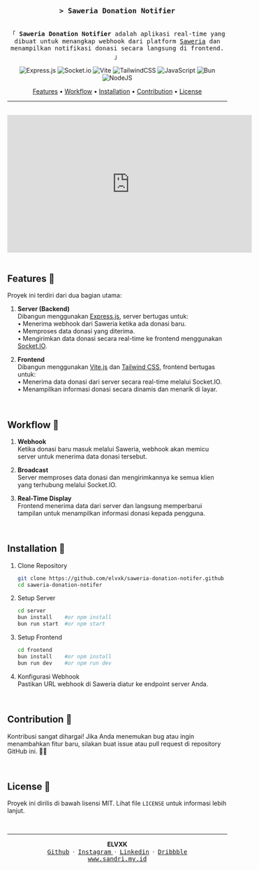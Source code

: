 <!-- markdownlint-disable MD001 MD013 MD041 MD033 MD045 -->
<h3 align="center">
  <samp
    >&gt; <b>Saweria Donation Notifier</b
    >
  </samp>
</h3>

<p align="center">
  <samp
    ><br />「 <b>Saweria Donation Notifier</b> adalah aplikasi real-time yang dibuat untuk menangkap webhook dari platform <a href="https://saweria.co" target="_blank">Saweria</a> dan menampilkan notifikasi donasi secara langsung di frontend. 」
    <br />
  </samp>
</p>

<div align="center">

![Express.js](https://img.shields.io/badge/express.js-%23404d59.svg?style=for-the-badge&logo=express&logoColor=%2361DAFB)
![Socket.io](https://img.shields.io/badge/Socket.io-black?style=for-the-badge&logo=socket.io&badgeColor=010101)
![Vite](https://img.shields.io/badge/vite-%23646CFF.svg?style=for-the-badge&logo=vite&logoColor=white)
![TailwindCSS](https://img.shields.io/badge/tailwindcss-%2338B2AC.svg?style=for-the-badge&logo=tailwind-css&logoColor=white)
![JavaScript](https://img.shields.io/badge/javascript-%23323330.svg?style=for-the-badge&logo=javascript&logoColor=%23F7DF1E)
![Bun](https://img.shields.io/badge/Bun-%23000000.svg?style=for-the-badge&logo=bun&logoColor=white)
![NodeJS](https://img.shields.io/badge/node.js-6DA55F?style=for-the-badge&logo=node.js&logoColor=white)

</div>
<p align="center">
  <a href="#features-">Features</a> •
  <a href="#workflow-">Workflow</a> •
  <a href="#installation-">Installation</a> •
  <a href="#contribution-">Contribution</a> •
  <a href="#license-">License</a>
</p>

---

<br/>

<div align="center">
<iframe width="560" height="315" src="https://www.youtube.com/embed/yo8qgjzIfSs?si=PM3xGwDmtc7zeTvZ" title="YouTube video player" frameborder="0" allow="accelerometer; autoplay; clipboard-write; encrypted-media; gyroscope; picture-in-picture; web-share" referrerpolicy="strict-origin-when-cross-origin" allowfullscreen></iframe>
</div><br/>

## Features 🌟

Proyek ini terdiri dari dua bagian utama:

1. **Server (Backend)**
   <br/>Dibangun menggunakan [Express.js](https://expressjs.com/), server bertugas untuk:
   <br/>• Menerima webhook dari Saweria ketika ada donasi baru.
   <br/>• Memproses data donasi yang diterima.
   <br/>• Mengirimkan data donasi secara real-time ke frontend menggunakan [Socket.IO](https://socket.io/).

2. **Frontend**
   <br/>Dibangun menggunakan [Vite.js](https://vite.dev/) dan [Tailwind CSS](https://tailwindcss.com/), frontend bertugas untuk:
   <br/>• Menerima data donasi dari server secara real-time melalui Socket.IO.
   <br/>• Menampilkan informasi donasi secara dinamis dan menarik di layar.

<br/>

## Workflow 🎡

1. **Webhook**
   <br/>Ketika donasi baru masuk melalui Saweria, webhook akan memicu server untuk menerima data donasi tersebut.

2. **Broadcast**
   <br/>Server memproses data donasi dan mengirimkannya ke semua klien yang terhubung melalui Socket.IO.

3. **Real-Time Display**
   <br/>Frontend menerima data dari server dan langsung memperbarui tampilan untuk menampilkan informasi donasi kepada pengguna.

<br/>

## Installation 📝

1. Clone Repository

   ```bash
   git clone https://github.com/elvxk/saweria-donation-notifer.github
   cd saweria-donation-notifer
   ```

2. Setup Server

   ```bash
   cd server
   bun install    #or npm install
   bun run start  #or npm start
   ```

3. Setup Frontend

   ```bash
   cd frontend
   bun install    #or npm install
   bun run dev    #or npm run dev
   ```

4. Konfigurasi Webhook
   <br>Pastikan URL webhook di Saweria diatur ke endpoint server Anda.

<br/>

## Contribution 🤝

Kontribusi sangat dihargai! Jika Anda menemukan bug atau ingin menambahkan fitur baru, silakan buat issue atau pull request di repository GitHub ini. 🐛🚀

<br/>

## License 📜

Proyek ini dirilis di bawah lisensi MIT. Lihat file `LICENSE` untuk informasi lebih lanjut.

<br/>

---

<div align='center'>
<b>ELVXK</b>
<br/>
<a href="https://github.com/elvxk" target="_blank"><samp>Github</samp></a>
&nbsp;&middot;&nbsp;
<a href="https://github.com/elvxk" target="_blank"><samp>Instagram</samp> </a>
&nbsp;&middot;&nbsp;
<a href="https://www.linkedin.com/in/elvxk/" target="_blank"><samp>Linkedin</samp></a>
&nbsp;&middot;&nbsp;
<a href="https://dribbble.com/elvxk" target="_blank"><samp>Dribbble</samp></a>
<br/>
<a href="https://sandri.my.id" target="_blank"><samp>www.sandri.my.id</samp></a>
</div>
